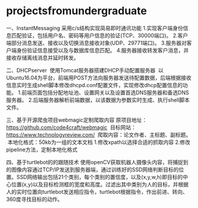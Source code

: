 # projectsfromundergraduate


一、InstantMessaging
  采用c/s结构实现简易即时通讯功能
  1.实现客户端身份信息匹配验证，包括用户名、密码等用户信息的验证(TCP、30000端口)。
  2.客户端部分消息发送、接收以及切换消息接收对象(UDP、29771端口)。
  3.服务器对客户端身份验证信息接受以及与数据库信息匹配。
  4.服务器接收转发客户消息，并接收存储离线消息并延时转发。
  
二、DHCPserver
  使用Tomcat服务器搭建DHCP手动配置服务器
  以Ubuntu16.04为平台，前端用POST方法向服务器发送待配置数据，后端根据接收信息实时生成shell脚本修改dhcpd.conf配置文件，实现修改dhcp配置信息的功能。
  1.前端页面包括分配地址池、设置网关以及设置首选DNS服务器和备选DNS服务器。
  2.后端服务器解析前端数据，以该数据为参数实时生成、执行shell脚本文件。
  
  
 三、基于开源爬虫项目webmagic定制爬取内容
  原项目地址：https://github.com/code4craft/webmagic
  目标网站：https://www.technologyreview.com/
  爬取内容：论文作者、主标题、副标题。
  本地化格式：50kb为一组的文本文档
  1.修改xpath以选择合适的抓取内容
  2.修改pipeline方法，定制本地化格式
    
四、基于turtlebot的的跟随技术
  使用openCV获取机器人摄像头内容，将捕捉到的图像内容通过TCP/IP发送到服务器端，通过训练好的SSD网络判断目标的位置。SSD网络输出包括21个类别，每个类别的置信度，以及(x,y,w,h)即目标的中心位置(x,y)以及目标检测框的宽度和高度。过滤出其中类别为人的目标，并根据人的实时位置向turtlebot发送相应指令，turtlebot根据指令，作出前进、转向、360度寻找目标的动作。
